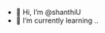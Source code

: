 - 👋 Hi, I’m @shanthiU
-  🌱 I’m currently learning ..

<!---
shanthiU/shanthiU is a ✨ special ✨ repository because its `README.md` (this file) appears on your GitHub profile.
You can click the Preview link to take a look at your changes.
--->

